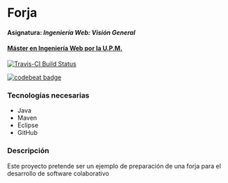 # Forja
#### Asignatura: *Ingeniería Web: Visión General*
#### [Máster en Ingeniería Web por la U.P.M.](http://miw.etsisi.upm.es)

[![Travis-CI Build Status](https://travis-ci.org/miw-upm/IWVG.Forge.svg?branch=develop)](https://travis-ci.org/miw-upm/IWVG.Forge)

[![codebeat badge](https://codebeat.co/badges/72a87b0f-0ada-4895-9fcb-1d10a392bdaf)](https://codebeat.co/projects/github-com-miw-upm-iwvg-forge-develop)

### Tecnologías necesarias
* Java
* Maven
* Eclipse
* GitHub

### Descripción
Este proyecto pretende ser un ejemplo de preparación de una forja para el desarrollo de software colaborativo

